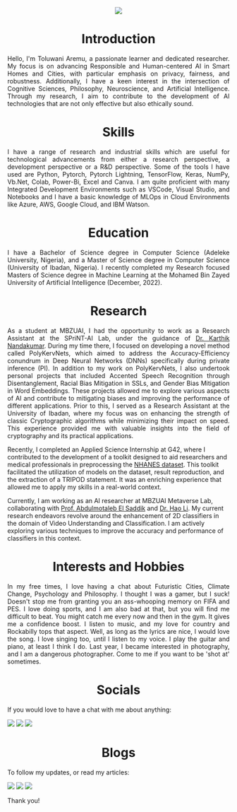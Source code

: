 <p align="center">
  <img src="https://user-images.githubusercontent.com/45424924/178570815-184ae271-dc05-4c06-ba6a-3a71c41d6b1b.png">
</p>

<h1 align="center">Introduction</h1>
<p align="justify"> Hello, I'm Toluwani Aremu, a passionate learner and dedicated researcher. My focus is on advancing Responsible and Human-centered AI in Smart Homes and Cities, with particular emphasis on privacy, fairness, and robustness. Additionally, I have a keen interest in the intersection of Cognitive Sciences, Philosophy, Neuroscience, and Artificial Intelligence. Through my research, I aim to contribute to the development of AI technologies that are not only effective but also ethically sound. </p>

<h1 align="center">Skills</h1>
<p align="justify"> I have a range of research and industrial skills which are useful for technological advancements from either a research perspective, a development perspective or a R&D perspective. Some of the tools I have used are Python, Pytorch, Pytorch Lightning, TensorFlow, Keras, NumPy, Vb.Net, Colab, Power-Bi, Excel and Canva. I am quite proficient with many Integrated Development Environments such as VSCode, Visual Studio, and Notebooks and I have a basic knowledge of MLOps in Cloud Environments like Azure, AWS, Google Cloud, and IBM Watson. </p>

<h1 align="center">Education</h1>
<p align="justify"> I have a Bachelor of Science degree in Computer Science (Adeleke University, Nigeria), and a Master of Science degree in Computer Science (University of Ibadan, Nigeria). I recently completed my Research focused Masters of Science degree in Machine Learning at the Mohamed Bin Zayed University of Artificial Intelligence (December, 2022). </p>

<h1 align="center">Research</h1>
<p align="justify"> As a student at MBZUAI, I had the opportunity to work as a Research Assistant at the SPriNT-AI Lab, under the guidance of <a href="https://scholar.google.com/citations?hl=en&user=2qx0RnEAAAAJ&view_op=list_works&sortby=pubdate">Dr. Karthik Nandakumar</a>. During my time there, I focused on developing a novel method called PolyKervNets, which aimed to address the Accuracy-Efficiency conundrum in Deep Neural Networks (DNNs) specifically during private inference (PI). In addition to my work on PolyKervNets, I also undertook personal projects that included Accented Speech Recognition through Disentanglement, Racial Bias Mitigation in SSLs, and Gender Bias Mitigation in Word Embeddings. These projects allowed me to explore various aspects of AI and contribute to mitigating biases and improving the performance of different applications. Prior to this, I served as a Research Assistant at the University of Ibadan, where my focus was on enhancing the strength of classic Cryptographic algorithms while minimizing their impact on speed. This experience provided me with valuable insights into the field of cryptography and its practical applications.
  
Recently, I completed an Applied Science Internship at G42, where I contributed to the development of a toolkit designed to aid researchers and medical professionals in preprocessing the [NHANES dataset](https://www.cdc.gov/nchs/nhanes/index.htm"). This toolkit facilitated the utilization of models on the dataset, result reproduction, and the extraction of a TRIPOD statement. It was an enriching experience that allowed me to apply my skills in a real-world context.
  
Currently, I am working as an AI researcher at MBZUAI Metaverse Lab, collaborating with <a href="https://scholar.google.ca/citations?hl=en&user=VcOjgngAAAAJ&view_op=list_works&sortby=pubdate">Prof. Abdulmotaleb El Saddik</a> and <a href="https://scholar.google.com/citations?user=NFeigSoAAAAJ">Dr. Hao Li</a>. My current research endeavors revolve around the enhancement of 2D classifiers in the domain of Video Understanding and Classification. I am actively exploring various techniques to improve the accuracy and performance of classifiers in this context.</p>

<h1 align="center">Interests and Hobbies</h1>
<p align="justify"> In my free times, I love having a chat about Futuristic Cities, Climate Change, Psychology and Philosophy. I thought I was a gamer, but I suck! Doesn't stop me from granting you an ass-whooping memory on FIFA and PES. I love doing sports, and I am also bad at that, but you will find me difficult to beat. You might catch me every now and then in the gym. It gives me a confidence boost. I listen to music, and my love for country and Rockabilly tops that aspect. Well, as long as the lyrics are nice, I would love the song. I love singing too, until I listen to my voice. I play the guitar and piano, at least I think I do. Last year, I became interested in photography, and I am a dangerous photographer. Come to me if you want to be 'shot at' sometimes.</p>

<h1 align="center">Socials</h1>
If you would love to have a chat with me about anything:

[<img src="https://img.shields.io/badge/linkedin-%230077B5.svg?&style=for-the-badge&logo=linkedin&logoColor=white" />](https://www.linkedin.com/in/toluwaniaremu/)
[<img src="https://img.shields.io/badge/Gmail-D14836?style=for-the-badge&logo=gmail&logoColor=white" />](mailto:tioluwaniaremu@gmail.com)
[<img src="https://img.shields.io/badge/Microsoft_Outlook-0078D4?style=for-the-badge&logo=microsoft-outlook&logoColor=white" />](mailto:toluwani.aremu@mbzuai.ac.ae)

<h1 align="center">Blogs</h1>
To follow my updates, or read my articles:

[<img src="https://img.shields.io/badge/Blogger-FF5722?style=for-the-badge&logo=blogger&logoColor=white" />](https://tolusophy.blogspot.com/)
[<img src="https://img.shields.io/badge/medium-%2312100E.svg?&style=for-the-badge&logo=medium&logoColor=white" />](https://medium.com/@tolusophy)
[<img src="https://img.shields.io/badge/linkedin-%230077B5.svg?&style=for-the-badge&logo=linkedin&logoColor=white" />](https://www.linkedin.com/in/toluwaniaremu/)

Thank you!
